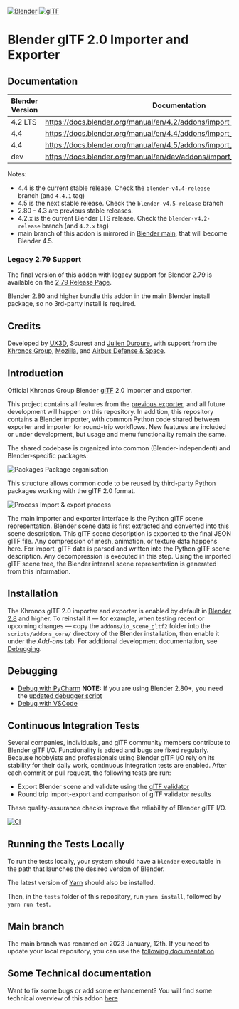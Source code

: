 [![Blender](misc/Blender_logo.png)](http://www.blender.org/) [![glTF](misc/glTF_logo.png)](https://www.khronos.org/gltf/)

Blender glTF 2.0 Importer and Exporter
======================================

Documentation
-------------

| Blender Version | Documentation |
|---------|---------------------|
| 4.2 LTS | https://docs.blender.org/manual/en/4.2/addons/import_export/scene_gltf2.html |
| 4.4     | https://docs.blender.org/manual/en/4.4/addons/import_export/scene_gltf2.html  |
| 4.4     | https://docs.blender.org/manual/en/4.5/addons/import_export/scene_gltf2.html  |
| dev     | https://docs.blender.org/manual/en/dev/addons/import_export/scene_gltf2.html  |

Notes:
* 4.4 is the current stable release. Check the `blender-v4.4-release` branch (and `4.4.1` tag)
* 4.5 is the next stable release. Check the `blender-v4.5-release` branch
* 2.80 - 4.3 are previous stable releases.
* 4.2.x is the current Blender LTS release. Check the `blender-v4.2-release` branch (and `4.2.x` tag)
* main branch of this addon is mirrored in [Blender main](https://projects.blender.org/blender/blender/src/branch/main/scripts/addons_core/io_scene_gltf2), that will become Blender 4.5.

### Legacy 2.79 Support

The final version of this addon with legacy support for Blender 2.79 is available on the [2.79 Release Page](https://github.com/KhronosGroup/glTF-Blender-IO/releases/tag/2.79).

Blender 2.80 and higher bundle this addon in the main Blender install package, so no 3rd-party install is required.

Credits
-------

Developed by [UX3D](https://www.ux3d.io/), Scurest and [Julien Duroure](http://julienduroure.com/), with support from the [Khronos Group](https://www.khronos.org/), [Mozilla](https://www.mozilla.org/), and [Airbus Defense & Space](https://www.airbus.com/space.html).

Introduction
------------

Official Khronos Group Blender [glTF](https://www.khronos.org/gltf/) 2.0 importer and exporter.

This project contains all features from the [previous exporter](https://github.com/KhronosGroup/glTF-Blender-Exporter), and all future development will happen on this repository. In addition, this repository contains a Blender importer, with common Python code shared between exporter and importer for round-trip workflows. New features are included or under development, but usage and menu functionality remain the same.

The shared codebase is organized into common (Blender-independent) and Blender-specific packages:

![Packages](docs/packages.png)
Package organisation

This structure allows common code to be reused by third-party Python packages working with the glTF 2.0 format.

![Process](docs/io_process.png)
Import & export process

The main importer and exporter interface is the Python glTF scene representation.
Blender scene data is first extracted and converted into this scene description. This glTF scene description is exported to the final JSON glTF file. Any compression of mesh, animation, or texture data happens here.
For import, glTF data is parsed and written into the Python glTF scene description. Any decompression is executed in this step. Using the imported glTF scene tree, the Blender internal scene representation is generated from this information.

Installation
------------

The Khronos glTF 2.0 importer and exporter is enabled by default in [Blender 2.8](https://www.blender.org/2-8/) and higher. To reinstall it — for example, when testing recent or upcoming changes — copy the `addons/io_scene_gltf2` folder into the `scripts/addons_core/` directory of the Blender installation, then enable it under the *Add-ons* tab. For additional development documentation, see [Debugging](DEBUGGING.md).

Debugging
---------

- [Debug with PyCharm](https://code.blender.org/2015/10/debugging-python-code-with-pycharm) **NOTE:** If you are using Blender 2.80+, you need the [updated debugger script](https://github.com/ux3d/random-blender-addons/blob/master/remote_debugger.py)
- [Debug with VSCode](DEBUGGING.md)

Continuous Integration Tests
----------------------------

Several companies, individuals, and glTF community members contribute to Blender glTF I/O. Functionality is added and bugs are fixed regularly. Because hobbyists and professionals using Blender glTF I/O rely on its stability for their daily work, continuous integration tests are enabled. After each commit or pull request, the following tests are run:

-	Export Blender scene and validate using the [glTF validator](https://github.com/KhronosGroup/glTF-Validator/)
-	Round trip import-export and comparison of glTF validator results

These quality-assurance checks improve the reliability of Blender glTF I/O.

[![CI](https://github.com/KhronosGroup/glTF-Blender-IO/workflows/CI/badge.svg?branch=main&event=push)](https://github.com/KhronosGroup/glTF-Blender-IO/actions?query=workflow%3ACI)

Running the Tests Locally
-------------------------

To run the tests locally, your system should have a `blender` executable in the path that launches the desired version of Blender.

The latest version of [Yarn](https://yarnpkg.com/en/) should also be installed.

Then, in the `tests` folder of this repository, run `yarn install`, followed by `yarn run test`.

Main branch
-----------

The main branch was renamed on 2023 January, 12th.
If you need to update your local repository, you can use the [following documentation](https://docs.github.com/en/repositories/configuring-branches-and-merges-in-your-repository/managing-branches-in-your-repository/renaming-a-branch#updating-a-local-clone-after-a-branch-name-changes)


Some Technical documentation
----------------------------

Want to fix some bugs or add some enhancement? You will find some technical overview of this addon [here](Technical.md)
